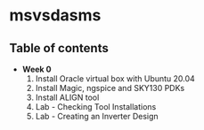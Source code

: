 # msvsdasms
## Table of contents
- <b>Week 0</b>
   1. Install Oracle virtual box with Ubuntu 20.04
   2. Install Magic, ngspice and SKY130 PDKs
   3. Install ALIGN tool
   4. Lab - Checking Tool Installations
   5. Lab - Creating an Inverter Design
   

